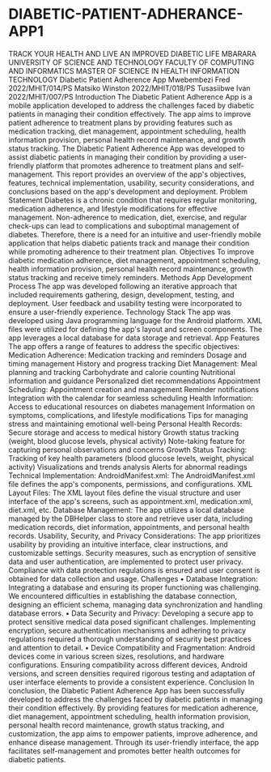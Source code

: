 # DIABETIC-PATIENT-ADHERANCE-APP1
TRACK YOUR HEALTH AND LIVE AN IMPROVED DIABETIC LIFE
MBARARA UNIVERSITY OF SCIENCE AND TECHNOLOGY
FACULTY OF COMPUTING AND INFORMATICS
MASTER OF SCIENCE IN HEALTH INFORMATION TECHNOLOGY
Diabetic Patient Adherence App
Mwebembezi Fred 2022/MHIT/014/PS
Matsiko Winston 2022/MHIT/018/PS
Tusasiibwe Ivan 2022/MHIT/007/PS
Introduction
The Diabetic Patient Adherence App is a mobile application developed to address the challenges faced by diabetic patients in managing their condition effectively. The app aims to improve patient adherence to treatment plans by providing features such as medication tracking, diet management, appointment scheduling, health information provision, personal health record maintenance, and growth status tracking. The Diabetic Patient Adherence App was developed to assist diabetic patients in managing their condition by providing a user-friendly platform that promotes adherence to treatment plans and self-management.
This report provides an overview of the app's objectives, features, technical implementation, usability, security considerations, and conclusions based on the app's development and deployment.
Problem Statement
Diabetes is a chronic condition that requires regular monitoring, medication adherence, and lifestyle modifications for effective management. Non-adherence to medication, diet, exercise, and regular check-ups can lead to complications and suboptimal management of diabetes. Therefore, there is a need for an intuitive and user-friendly mobile application that helps diabetic patients track and manage their condition while promoting adherence to their treatment plan.
Objectives 
To improve diabetic medication adherence, diet management, appointment scheduling, health information provision, personal health record maintenance, growth status tracking and receive timely reminders.
Methods
App Development Process
The app was developed following an iterative approach that included requirements gathering, design, development, testing, and deployment. User feedback and usability testing were incorporated to ensure a user-friendly experience.
Technology Stack
The app was developed using Java programming language for the Android platform. XML files were utilized for defining the app's layout and screen components. The app leverages a local database for data storage and retrieval.
App Features
The app offers a range of features to address the specific objectives:
Medication Adherence:
Medication tracking and reminders
Dosage and timing management
History and progress tracking
Diet Management:
Meal planning and tracking
Carbohydrate and calorie counting
Nutritional information and guidance
Personalized diet recommendations
Appointment Scheduling:
Appointment creation and management
Reminder notifications
Integration with the calendar for seamless scheduling
Health Information:
Access to educational resources on diabetes management
Information on symptoms, complications, and lifestyle modifications
Tips for managing stress and maintaining emotional well-being
Personal Health Records:
Secure storage and access to medical history
Growth status tracking (weight, blood glucose levels, physical activity)
Note-taking feature for capturing personal observations and concerns
Growth Status Tracking:
Tracking of key health parameters (blood glucose levels, weight, physical activity)
Visualizations and trends analysis
Alerts for abnormal readings
Technical Implementation:
AndroidManifest.xml: The AndroidManifest.xml file defines the app's components, permissions, and configurations.
XML Layout Files: The XML layout files define the visual structure and user interface of the app's screens, such as appointment.xml, medication.xml, diet.xml, etc.
Database Management: The app utilizes a local database managed by the DBHelper class to store and retrieve user data, including medication records, diet information, appointments, and personal health records.
Usability, Security, and Privacy Considerations: The app prioritizes usability by providing an intuitive interface, clear instructions, and customizable settings. Security measures, such as encryption of sensitive data and user authentication, are implemented to protect user privacy. Compliance with data protection regulations is ensured and user consent is obtained for data collection and usage.
Challenges
•	Database Integration: Integrating a database and ensuring its proper functioning was challenging. We encountered difficulties in establishing the database connection, designing an efficient schema, managing data synchronization and handling database errors.
•	Data Security and Privacy: Developing a secure app to protect sensitive medical data posed significant challenges. Implementing encryption, secure authentication mechanisms and adhering to privacy regulations required a thorough understanding of security best practices and attention to detail.
•	Device Compatibility and Fragmentation: Android devices come in various screen sizes, resolutions, and hardware configurations. Ensuring compatibility across different devices, Android versions, and screen densities required rigorous testing and adaptation of user interface elements to provide a consistent experience.
Conclusion
In conclusion, the Diabetic Patient Adherence App has been successfully developed to address the challenges faced by diabetic patients in managing their condition effectively. By providing features for medication adherence, diet management, appointment scheduling, health information provision, personal health record maintenance, growth status tracking, and customization, the app aims to empower patients, improve adherence, and enhance disease management. Through its user-friendly interface, the app facilitates self-management and promotes better health outcomes for diabetic patients.
